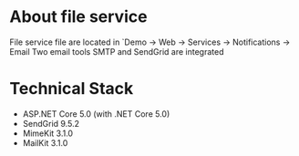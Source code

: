 # About file service 
File service file are located in `Demo -> Web -> Services -> Notifications -> Email
Two email tools SMTP and SendGrid are integrated 

# Technical Stack
- ASP.NET Core 5.0 (with .NET Core 5.0)
- SendGrid 9.5.2
- MimeKit 3.1.0
- MailKit 3.1.0

